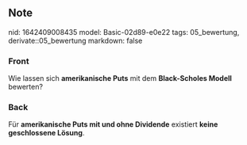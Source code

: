 ## Note
nid: 1642409008435
model: Basic-02d89-e0e22
tags: 05_bewertung, derivate::05_bewertung
markdown: false

### Front
Wie lassen sich <b>amerikanische Puts</b> mit dem <b>Black-Scholes
Modell</b> bewerten?

### Back
Für <b>amerikanische Puts mit und ohne Dividende</b> existiert <b>keine geschlossene Lösung</b>.
